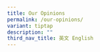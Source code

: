 ```yaml
---
title: Our Opinions
permalink: /our-opinions/
variant: tiptap
description: ""
third_nav_title: 英文 English
---
```

